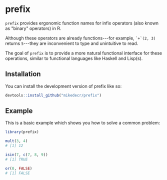 
# prefix

<!-- badges: start -->
<!-- badges: end -->

`prefix` provides ergonomic function names for infix operators (also known as "binary" operators) in R.

Although these operators are already functions---for example, <code>\`+\`(2, 3)</code> returns `5`---they are inconvenient to type and unintuitive to read.

The goal of `prefix` is to provide a more natural functional interface for these operations, similar to functional languages like Haskell and Lisp(s).


## Installation

You can install the development version of prefix like so:

``` r
devtools::install_github("mikedecr/prefix")
```

## Example

This is a basic example which shows you how to solve a common problem:

``` r
library(prefix)

mult(3, 4)
# [1] 12

isin(7, c(7, 8, 9))
# [1] TRUE

or(0, FALSE)
# [1] FALSE
```


